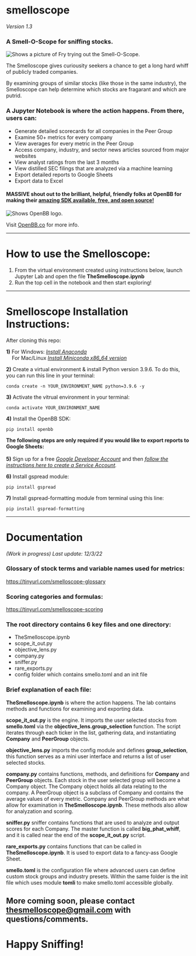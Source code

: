 # smelloscope
<i>Version 1.3</i>
### A Smell-O-Scope for sniffing stocks.

<picture>
  <source media="(prefers-color-scheme: dark)" srcset="https://facingwinter.com/misc2022/smelloscope2small.jpg">
  <source media="(prefers-color-scheme: light)" srcset="https://facingwinter.com/misc2022/smelloscope2small.jpg">
  <img alt="Shows a picture of Fry trying out the Smell-O-Scope." src="https://facingwinter.com/misc2022/smelloscope2small.jpg">
</picture>

The Smelloscope gives curiousity seekers a chance to get a long hard whiff of publicly traded companies.

By examining groups of similar stocks (like those in the same industry), the Smelloscope can help determine which stocks are fragarant and which are putrid.

### A Jupyter Notebook is where the action happens. From there, users can:
- Generate detailed scorecards for all companies in the Peer Group
- Examine 50+ metrics for every company
- View averages for every metric in the Peer Group
- Access company, industry, and sector news articles sourced from major websites
- View analyst ratings from the last 3 months
- View distilled SEC filings that are analyzed via a machine learning
- Export detailed reports to Google Sheets
- Export data to Excel

#### MASSIVE shout out to the brilliant, helpful, friendly folks at OpenBB for making their [amazing SDK available, free, and open source!](https://docs.openbb.co/sdk/quickstart/installation)

<picture>
  <source media="(prefers-color-scheme: dark)" srcset="https://facingwinter.com/misc2022/small_openbb_logo.png">
  <source media="(prefers-color-scheme: light)" srcset="https://facingwinter.com/misc2022/small_openbb_logo.png">
  <img alt="Shows OpenBB logo." src="https://facingwinter.com/misc2022/small_openbb_logo.png">
</picture>

Visit [OpenBB.co](https://openbb.co/) for more info.

_______________________________________________________________________________________________________________________________________________________

# How to use the Smelloscope:
1) From the virtual environment created using instructions below, launch Jupyter Lab and open the file **TheSmelloscope.ipynb**
2) Run the top cell in the notebook and then start exploring!

_______________________________________________________________________________________________________________________________________________________
# Smelloscope Installation Instructions:

After cloning this repo:

**1)** For Windows: <i>[Install Anaconda](https://docs.anaconda.com/anaconda/install/windows/)<br></i> 
&nbsp; &nbsp; For Mac/Linux <i>[Install Miniconda x86_64 version](https://docs.conda.io/en/latest/miniconda.html)<br></i>

**2)** Create a virtual environment & install Python version 3.9.6. To do this, you can run this line in your terminal: 

    conda create -n YOUR_ENVIRONMENT_NAME python=3.9.6 -y

**3)** Activate the vitrual environment in your terminal:

    conda activate YOUR_ENVIRONMENT_NAME

**4)** Install the OpenBB SDK:

    pip install openbb

**The following steps are only required if you would like to export reports to Google Sheets:**<br><br>
**5)** Sign up for a free <i>[Google Developer Account](https://developers.google.com/)</i> and then <i>[follow the instructions here to create a Service Account](https://docs.gspread.org/en/v5.7.0/oauth2.html).</i>

**6)** Install gspread module:

    pip install gspread



**7)** Install gspread-formatting module from terminal using this line:

    pip install gspread-formatting


 _______________________________________________________________________________________________________________________________________________________
 # Documentation
 
<i>(Work in progress) Last update: 12/3/22</i><br>
 
 ### Glossary of stock terms and variable names used for metrics:<br> 
 https://tinyurl.com/smelloscope-glossary
 
 ### Scoring categories and formulas:<br> 
 https://tinyurl.com/smelloscope-scoring
 
 ### The root directory contains 6 key files and one directory:
 - TheSmelloscope.ipynb
 - scope_it_out.py
 - objective_lens.py
 - company.py
 - sniffer.py
 - rare_exports.py
 - config folder which contains smello.toml and an init file

 ### Brief explanation of each file:

**TheSmelloscope.ipynb** is where the action happens. The lab contains methods and functions for examining and exporting data.

**scope_it_out.py** is the engine. It imports the user selected stocks from **smello.toml** via the **objective_lens.group_selection** function. The script iterates through each ticker in the list, gathering data, and instantiating **Company** and **PeerGroup** objects.

**objective_lens.py** imports the config module and defines **group_selection**, this function serves as a mini user interface and returns a list of user selected stocks.

**company.py** contains functions, methods, and definitions for **Company** and **PeerGroup** objects. Each stock in the user selected group will become a Company object. The Company object holds all data relating to the company. A PeerGroup object is a subclass of Company and contains the average values of every metric. Company and PeerGroup methods are what allow for examination in **TheSmelloscope.ipynb**. These methods also allow for analyzation and scoring.

**sniffer.py** sniffer contains functions that are used to analyze and output scores for each Company. The master function is called **big_phat_whiff**, and it is called near the end of the **scope_it_out.py** script.

**rare_exports.py** contains functions that can be called in **TheSmelloscope.ipynb**. It is used to export data to a fancy-ass Google Sheet.

**smello.toml** is the configuration file where advanced users can define custom stock groups and industry presets. Within the same folder is the init file which uses module **tomli** to make smello.toml accessible globally.
 
## More coming soon, please contact thesmelloscope@gmail.com with questions/comments.

# Happy Sniffing!
